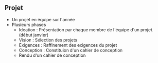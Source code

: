 ##  Projet

- Un projet en équipe sur l'année
- Plusieurs phases
  - Ideation : Présentation par chaque membre de l'équipe d'un projet. (début janvier)
  - Vision : Sélection des projets
  - Exigences : Raffinement des exigences du projet
  - Conception : Constituion d'un cahier de conception
  - Rendu d'un cahier de conception
